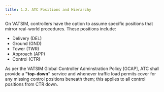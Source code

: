 ```yaml
---
title: 1.2. ATC Positions and Hierarchy
---
```

On VATSIM, controllers have the option to assume specific positions that mirror real-world procedures.
These positions include:

- Delivery (DEL)
- Ground (GND)
- Tower (TWR)
- Approach (APP)
- Control (CTR)

As per the VATSIM Global Controller Adminstration Policy [GCAP], ATC shall provide a **"top-down"** service and
whenever traffic load permits cover for any missing control positions beneath them; this applies
to all control positions from CTR down.


